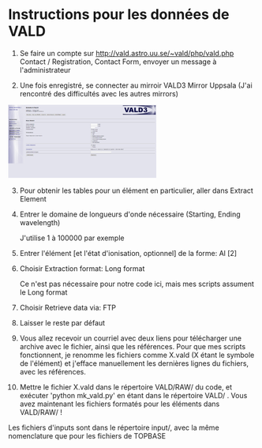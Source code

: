 # Instructions pour les données de VALD #

1. Se faire un compte sur http://vald.astro.uu.se/~vald/php/vald.php
    Contact / Registration, Contact Form, envoyer un message à l'administrateur
    
2. Une fois enregistré, se connecter au mirroir VALD3 Mirror Uppsala (J'ai rencontré des difficultés avec les autres mirrors)

<img src="chrome_2017-11-24_10-21-22.png" style="max-width: 300px;"/><br/>

3. Pour obtenir les tables pour un élément en particulier, aller dans Extract Element

4. Entrer le domaine de longueurs d'onde nécessaire (Starting, Ending wavelength)

    J'utilise 1 à 100000 par exemple
    
5. Entrer l'élément [et l'état d'ionisation, optionnel] de la forme: Al [2]

6. Choisir Extraction format: Long format

    Ce n'est pas nécessaire pour notre code ici, mais mes scripts assument le Long format
    
7. Choisir Retrieve data via: FTP

8. Laisser le reste par défaut

9. Vous allez recevoir un courriel avec deux liens pour télécharger une archive avec le fichier, ainsi que les références. Pour que mes scripts fonctionnent, je renomme les fichiers comme X.vald (X étant le symbole de l'élément) et j'efface manuellement les dernières lignes du fichiers, avec les références.

10. Mettre le fichier X.vald dans le répertoire VALD/RAW/ du code, et exécuter 'python mk_vald.py' en étant dans le répertoire VALD/ . Vous avez maintenant les fichiers formatés pour les éléments dans VALD/RAW/ !

Les fichiers d'inputs sont dans le répertoire input/, avec la même nomenclature que pour les fichiers de TOPBASE
